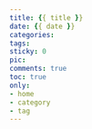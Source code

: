```yaml
---
title: {{ title }}
date: {{ date }}
categories:
tags:
sticky: 0
pic:
comments: true
toc: true
only:
- home
- category
- tag
---
```

